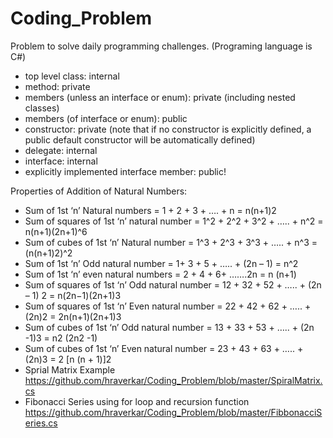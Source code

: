 # Coding_Problem
Problem to solve daily programming challenges. (Programing language is C#)

* top level class: internal
* method: private
* members (unless an interface or enum): private (including nested classes)
* members (of interface or enum): public
* constructor: private (note that if no constructor is explicitly defined, a public default constructor will be automatically defined)
* delegate: internal
* interface: internal
* explicitly implemented interface member: public!


Properties of Addition of Natural Numbers:
* Sum of 1st ‘n’ Natural numbers =  1 + 2 + 3 + …. + n = n(n+1)2
* Sum of squares of 1st ‘n’ natural number  =  1^2 + 2^2 + 3^2 + ….. + n^2  = n(n+1)(2n+1)^6
* Sum of cubes of 1st ‘n’ Natural number  =  1^3 + 2^3 + 3^3 + ….. + n^3  = (n(n+1)2)^2
* Sum of 1st ‘n’ Odd natural number  =  1+ 3 + 5 + ….. + (2n – 1)  = n^2
* Sum of 1st ‘n’ even natural numbers  = 2 + 4 + 6+ …….2n = n (n+1)
* Sum of squares of 1st ‘n’ Odd natural number = 12 + 32 + 52 + ….. + (2n – 1) 2 = n(2n−1)(2n+1)3
* Sum of squares of 1st ‘n’ Even natural number =  22 + 42 + 62 + ….. + (2n)2 = 2n(n+1)(2n+1)3
* Sum of cubes of 1st  ‘n’ Odd natural number =  13 + 33 + 53 + ….. + (2n -1)3 = n2 (2n2 -1)
* Sum of cubes of 1st  ‘n’ Even natural number  =  23 + 43 + 63 + ….. + (2n)3 = 2 [n (n + 1)]2
* Sprial Matrix Example https://github.com/hraverkar/Coding_Problem/blob/master/SpiralMatrix.cs
* Fibonacci Series using for loop and recursion function https://github.com/hraverkar/Coding_Problem/blob/master/FibbonacciSeries.cs
 
